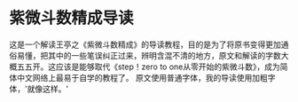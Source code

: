 # 紫微斗数精成导读
这是一个解读王亭之《紫微斗数精成》的导读教程，目的是为了将原书变得更加通俗易懂，把其中的一些笔误纠正过来，辨明含混不清的地方，原文和解读的字数大概五五开。这应该是能够取代《step！zero to one从零开始的紫微斗数》，成为简体中文网络上最易于自学的教程了。
原文使用普通字体，我的导读使用加粗字体，'就像这样。'

